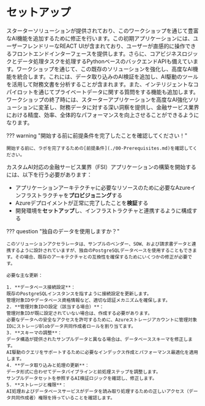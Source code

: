 # セットアップ

スターターソリューションが提供されており、このワークショップを通じて豊富なAI機能を追加するために修正を行います。この初期アプリケーションには、ユーザーフレンドリーなREACT UIが含まれており、ユーザーが直感的に操作できるフロントエンドインターフェースを提供します。さらに、コアビジネスロジックとデータ処理タスクを処理するPythonベースのバックエンドAPIも備えています。ワークショップを通じて、この既存のソリューションを強化し、高度なAI機能を統合します。これには、データ取り込みのAI検証を追加し、AI駆動のツールを活用して財務文書を分析することが含まれます。また、インテリジェントなコパイロットを通じてプライベートデータに関する質問をする機能も追加します。ワークショップの終了時には、スターターアプリケーションを高度なAI強化ソリューションに変革し、財務データに対する深い洞察を提供し、金融サービス業界における精度、効率、全体的なパフォーマンスを向上させることができるようになります。

??? warning "開始する前に前提条件を完了したことを確認してください！"

    開始する前に、ラボを完了するための[前提条件](./00-Prerequisites.md)を確認してください。

カスタムAI対応の金融サービス業界（FSI）アプリケーションの構築を開始するには、以下を行う必要があります：

- アプリケーションアーキテクチャに必要なリソースのために必要なAzureインフラストラクチャを**プロビジョニング**する
- Azureデプロイメントが正常に完了したことを**検証**する
- 開発環境を**セットアップ**し、インフラストラクチャと連携するように構成する

??? question "独自のデータを使用しますか？"

    このソリューションアクセラレータは、サンプルのベンダー、SOW、および請求書データと連携するように設計されていますが、独自のPostgreSQLデータベースを使用することもできます。その場合、既存のアーキテクチャとの互換性を確保するためにいくつかの修正が必要です。

    必要な主な更新：

    1. **データベース接続設定**：
    既存のPostgreSQLインスタンスを指すように接続設定を更新します。
    管理対象IDやデータベース資格情報など、適切な認証メカニズムを確保します。
    2. **管理対象IDの設定（該当する場合）**：
    管理対象IDが既に設定されていない場合は、作成する必要があります。
    必要なデータへの安全なアクセスを許可するために、Azureストレージアカウントに管理対象IDにストレージBlobデータ共同作成者ロールを割り当てます。
    3. **スキーマの調整**：
    データ構造が提供されたサンプルデータと異なる場合は、データベーススキーマを修正します。
    AI駆動のクエリをサポートするために必要なインデックス作成とパフォーマンス最適化を適用します。
    4. **データ取り込みと処理の更新**：
    データ形式に合わせてデータパイプラインと前処理ステップを調整します。
    サンプルデータセットを参照するAI検証ロジックを確認し、修正します。
    5. **ストレージと権限**：
    AI処理およびデータベースサービスがデータを読み取り処理するための正しいアクセス（データ共同作成者）権限を持っていることを確認します。
